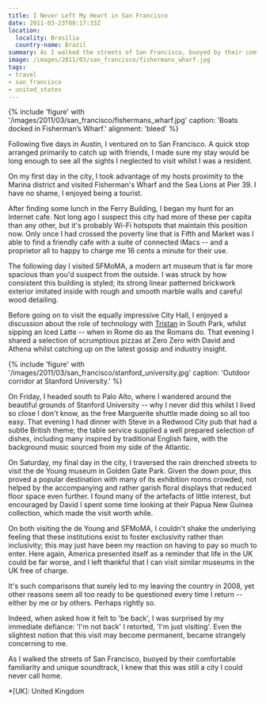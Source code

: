 ```yaml
---
title: I Never Left My Heart in San Francisco
date: 2011-03-23T00:17:33Z
location:
  locality: Brasília
  country-name: Brazil
summary: As I walked the streets of San Francisco, buoyed by their comfortable familiarity and unique soundtrack, I knew that this was still a city I could never call home.
image: /images/2011/03/san_francisco/fishermans_wharf.jpg
tags:
- travel
- san_francisco
- united_states
---
```

{% include 'figure' with '/images/2011/03/san_francisco/fishermans_wharf.jpg'
  caption: 'Boats docked in Fisherman’s Wharf.'
  alignment: 'bleed'
%}

Following five days in Austin, I ventured on to San Francisco. A quick stop arranged primarily to catch up with friends, I made sure my stay would be long enough to see all the sights I neglected to visit whilst I was a resident.

On my first day in the city, I took advantage of my hosts proximity to the Marina district and visited Fisherman's Wharf and the Sea Lions at Pier 39. I have no shame, I enjoyed being a tourist.

After finding some lunch in the Ferry Building, I began my hunt for an Internet cafe. Not long ago I suspect this city had more of these per capita than any other, but it's probably Wi-Fi hotspots that maintain this position now. Only once I had crossed the poverty line that is Fifth and Market was I able to find a friendly cafe with a suite of connected iMacs -- and a proprietor all to happy to charge me 16 cents a minute for their use.

The following day I visited SFMoMA, a modern art museum that is far more spacious than you'd suspect from the outside. I was struck by how consistent this building is styled; its strong linear patterned brickwork exterior imitated inside with rough and smooth marble walls and careful wood detailing.

Before going on to visit the equally impressive City Hall, I enjoyed a discussion about the role of technology with [Tristan][1] in South Park, whilst sipping an Iced Latte -- when in Rome do as the Romans do. That evening I shared a selection of scrumptious pizzas at Zero Zero with David and Athena whilst catching up on the latest gossip and industry insight.

{% include 'figure' with '/images/2011/03/san_francisco/stanford_university.jpg'
  caption: 'Outdoor corridor at Stanford University.'
%}

On Friday, I headed south to Palo Alto, where I wandered around the beautiful grounds of Stanford University -- why I never did this whilst I lived so close I don't know, as the free Marguerite shuttle made doing so all too easy. That evening I had dinner with Steve in a Redwood City pub that had a subtle British theme; the table service supplied a well prepared selection of dishes, including many inspired by traditional English faire, with the background music sourced from my side of the Atlantic.

On Saturday, my final day in the city, I traversed the rain drenched streets to visit the de Young museum in Golden Gate Park. Given the down pour, this proved a popular destination with many of its exhibition rooms crowded, not helped by the accompanying and rather garish floral displays that reduced floor space even further. I found many of the artefacts of little interest, but encouraged by David I spent some time looking at their Papua New Guinea collection, which made the visit worth while.

On both visiting the de Young and SFMoMA, I couldn't shake the underlying feeling that these institutions exist to foster exclusivity rather than inclusivity; this may just have been my reaction on having to pay so much to enter. Here again, America presented itself as a reminder that life in the UK could be far worse, and I left thankful that I can visit similar museums in the UK free of charge.

It's such comparisons that surely led to my leaving the country in 2008, yet other reasons seem all too ready to be questioned every time I return -- either by me or by others. Perhaps rightly so.

Indeed, when asked how it felt to 'be back', I was surprised by my immediate defiance: 'I'm not back' I retorted, 'I'm just visiting'. Even the slightest notion that this visit may become permanent, became strangely concerning to me.

As I walked the streets of San Francisco, buoyed by their comfortable familiarity and unique soundtrack, I knew that this was still a city I could never call home.

[1]: http://tristanharris.com/

*[UK]: United Kingdom
